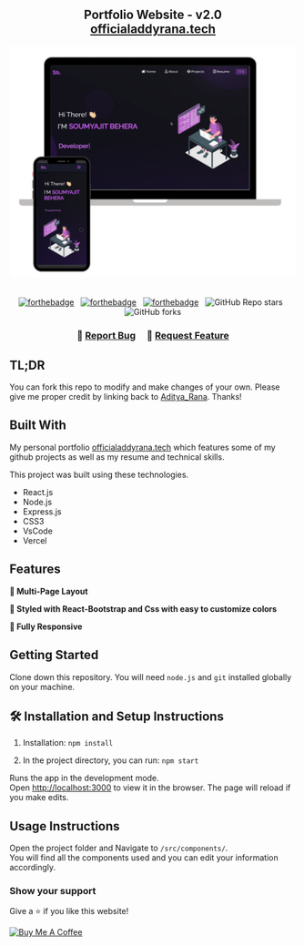 <h2 align="center">
  Portfolio Website - v2.0<br/>
  <a href="https://officialaddyrana.vercel.app/" target="_blank">officialaddyrana.tech</a>
</h2>
<div align="center">
  <img alt="Demo" src="./Images/readme-img1.png" />
</div>

<br/>

<center>

[![forthebadge](https://forthebadge.com/images/badges/built-with-love.svg)](https://forthebadge.com) &nbsp;
[![forthebadge](https://forthebadge.com/images/badges/made-with-javascript.svg)](https://forthebadge.com) &nbsp;
[![forthebadge](https://forthebadge.com/images/badges/open-source.svg)](https://forthebadge.com) &nbsp;
![GitHub Repo stars](https://img.shields.io/github/stars/officialaddyrana/Portfolio?color=red&logo=github&style=for-the-badge) &nbsp;
![GitHub forks](https://img.shields.io/github/forks/officialaddyrana/Portfolio?color=red&logo=github&style=for-the-badge)

</center>

<h3 align="center">
    🔹
    <a href="https://github.com/officialaddyrana/Portfolio/issues">Report Bug</a> &nbsp; &nbsp;
    🔹
    <a href="https://github.com/officialaddyrana/Portfolio/issues">Request Feature</a>
</h3>

## TL;DR

You can fork this repo to modify and make changes of your own. Please give me proper credit by linking back to [Aditya_Rana](https://github.com/officialaddyrana/Portfolio). Thanks!

## Built With

My personal portfolio <a href="https://officialaddyrana.vercel.app/" target="_blank">officialaddyrana.tech</a> which features some of my github projects as well as my resume and technical skills.<br/>

This project was built using these technologies.

- React.js
- Node.js
- Express.js
- CSS3
- VsCode
- Vercel

## Features

**📖 Multi-Page Layout**

**🎨 Styled with React-Bootstrap and Css with easy to customize colors**

**📱 Fully Responsive**

## Getting Started

Clone down this repository. You will need `node.js` and `git` installed globally on your machine.

## 🛠 Installation and Setup Instructions

1. Installation: `npm install`

2. In the project directory, you can run: `npm start`

Runs the app in the development mode.\
Open [http://localhost:3000](http://localhost:3000) to view it in the browser.
The page will reload if you make edits.

## Usage Instructions

Open the project folder and Navigate to `/src/components/`. <br/>
You will find all the components used and you can edit your information accordingly.

### Show your support

Give a ⭐ if you like this website!

<a href="https://www.buymeacoffee.com/officialaddyrana" target="_blank"><img src="https://cdn.buymeacoffee.com/buttons/v2/default-violet.png" alt="Buy Me A Coffee" height= "60px" width= "217px" ></a>
